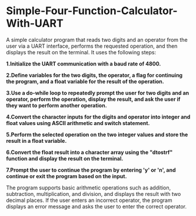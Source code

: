 # Simple-Four-Function-Calculator-With-UART
A simple calculator program that reads two digits and an operator from the user via a UART interface, performs the requested operation, and then displays the result on the terminal. It uses the following steps:

**1.Initialize the UART communication with a baud rate of 4800.**

**2.Define variables for the two digits, the operator, a flag for continuing the program, and a float variable for the result of the operation.**

**3.Use a do-while loop to repeatedly prompt the user for two digits and an operator, perform the operation, display the result, and ask the user if they want to perform another operation.**

**4.Convert the character inputs for the digits and operator into integer and float values using ASCII arithmetic and switch statement.**

**5.Perform the selected operation on the two integer values and store the result in a float variable.**

**6.Convert the float result into a character array using the "dtostrf" function and display the result on the terminal.**

**7.Prompt the user to continue the program by entering 'y' or 'n', and continue or exit the program based on the input.**

The program supports basic arithmetic operations such as addition, subtraction, multiplication, and division, and displays the result with two decimal places. If the user enters an incorrect operator, the program displays an error message and asks the user to enter the correct operator.
